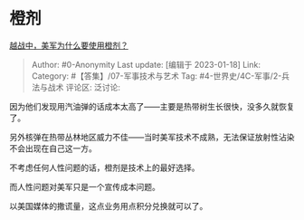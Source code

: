 # 橙剂
[越战中，美军为什么要使用橙剂？](https://www.zhihu.com/question/26485168/answer/2847127779)

> Author: #0-Anonymity
> Last update: [编辑于 2023-01-18]
> Link:
> Category: #【答集】/07-军事技术与艺术
> Tag: #4-世界史/4C-军事/2-兵法与战术
> 评论区:
> 泛讨论:

因为他们发现用汽油弹的话成本太高了——主要是热带树生长很快，没多久就恢复了。

另外核弹在热带丛林地区威力不佳——当时美军技术不成熟，无法保证放射性沾染不会出现在自己这一方。

不考虑任何人性问题的话，橙剂是技术上的最好选择。

而人性问题对美军只是一个宣传成本问题。

以美国媒体的撒谎量，这点业务用点积分兑换就可以了。
